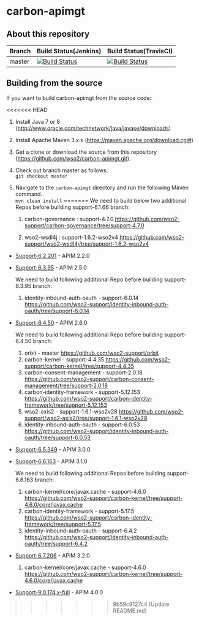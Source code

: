 # carbon-apimgt

## About this repository

|  Branch | Build Status(Jenkins) | Build Status(TravisCI) |
| :------------ |:------------- |:-------------
| master      | [![Build Status](https://wso2.org/jenkins/job/platform-builds/job/carbon-apimgt/badge/icon)](https://wso2.org/jenkins/view/platform/job/platform-builds/job/carbon-apimgt/) | [![Build Status](https://api.travis-ci.org/wso2/carbon-apimgt.svg?branch=master)](https://travis-ci.org/wso2/carbon-apimgt) |

## Building from the source

If you want to build carbon-apimgt from the source code:

<<<<<<< HEAD
1. Install Java 7 or 8 (http://www.oracle.com/technetwork/java/javase/downloads)
1. Install Apache Maven 3.x.x (https://maven.apache.org/download.cgi#)
1. Get a clone or download the source from this repository (https://github.com/wso2/carbon-apimgt.git).
1. Check out branch master as follows:\
``git checkout master``
1. Navigate to the ``carbon-apimgt`` directory and run the following Maven command.\
 ``mvn clean install``
=======
    We need to build below two additional Repos before building support-6.1.66 branch:

    1. carbon-governance : support-4.7.0
https://github.com/wso2-support/carbon-governance/tree/support-4.7.0

    2. wso2-wsdl4j : support-1.6.2-wso2v4
https://github.com/wso2-support/wso2-wsdl4j/tree/support-1.6.2-wso2v4

- [Support-6.2.201](https://github.com/wso2-support/carbon-apimgt/tree/support-6.2.201) - APIM 2.2.0
- [Support-6.3.95](https://github.com/wso2-support/carbon-apimgt/tree/support-6.3.95) - APIM 2.5.0

    We need to build following additional Repo before building support-6.3.95 branch:

    1. identity-inbound-auth-oauth - support-6.0.14
https://github.com/wso2-support/identity-inbound-auth-oauth/tree/support-6.0.14

- [Support-6.4.50](https://github.com/wso2-support/carbon-apimgt/tree/support-6.4.50) - APIM 2.6.0

    We need to build following additional Repo before building support-6.4.50 branch:
    
    1. orbit - master
https://github.com/wso2-support/orbit
    2. carbon-kernel - support-4.4.35
https://github.com/wso2-support/carbon-kernel/tree/support-4.4.35
    3. carbon-consent-management - support-2.0.18
https://github.com/wso2-support/carbon-consent-management/tree/support-2.0.18
    4. carbon-identity-framework - support-5.12.153
https://github.com/wso2-support/carbon-identity-framework/tree/support-5.12.153
    5. wso2-axis2 - support-1.6.1-wso2v28
https://github.com/wso2-support/wso2-axis2/tree/support-1.6.1-wso2v28
    6. identity-inbound-auth-oauth - support-6.0.53
https://github.com/wso2-support/identity-inbound-auth-oauth/tree/support-6.0.53

- [Support-6.5.349](https://github.com/wso2-support/carbon-apimgt/tree/support-6.5.349) - APIM 3.0.0
- [Support-6.6.163](https://github.com/wso2-support/carbon-apimgt/tree/support-6.6.163) - APIM 3.1.0

    We need to build following additional Repos before building support-6.6.163 branch:

    1. carbon-kernel/core/javax.cache - support-4.6.0
https://github.com/wso2-support/carbon-kernel/tree/support-4.6.0/core/javax.cache
    2. carbon-identity-framework - support-5.17.5
https://github.com/wso2-support/carbon-identity-framework/tree/support-5.17.5
    3. identity-inbound-auth-oauth - support-6.4.2
https://github.com/wso2-support/identity-inbound-auth-oauth/tree/support-6.4.2
- [Support-6.7.206](https://github.com/wso2-support/carbon-apimgt/tree/support-6.7.206) - APIM 3.2.0

    1. carbon-kernel/core/javax.cache - support-4.6.0
https://github.com/wso2-support/carbon-kernel/tree/support-4.6.0/core/javax.cache
- [Support-9.0.174.x-full](https://github.com/wso2-support/carbon-apimgt/tree/support-9.0.174.x-full) - APIM 4.0.0
>>>>>>> 9b59c9127c4 (Update README.md)
